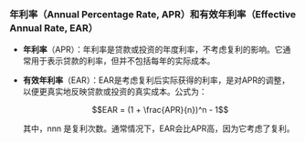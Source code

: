 ### 年利率（Annual Percentage Rate, APR）和有效年利率（Effective Annual Rate, EAR）

- **年利率**（APR）：年利率是贷款或投资的年度利率，不考虑复利的影响。它通常用于表示贷款的利率，但并不包括每年的实际成本。
    
- **有效年利率**（EAR）：EAR是考虑复利后实际获得的利率，是对APR的调整，以便更真实地反映贷款或投资的真实成本。公式为：
    
    $$EAR = (1 + \frac{APR}{n})^n - 1$$
    
    其中，nnn 是复利次数。通常情况下，EAR会比APR高，因为它考虑了复利。